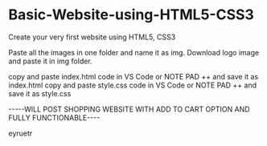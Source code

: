 # Basic-Website-using-HTML5-CSS3
Create your very first website using HTML5, CSS3

Paste all the images in one folder and name it as img.
Download logo image and paste it in img folder.

copy and paste index.html code in VS Code or NOTE PAD ++ and save it as index.html
copy and paste style.css code in VS Code or NOTE PAD ++ and save it as style.css


-----WILL POST SHOPPING WEBSITE WITH ADD TO CART OPTION AND FULLY FUNCTIONABLE----










eyruetr
